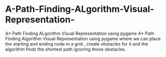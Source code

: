 # A-Path-Finding-ALgorithm-Visual-Representation-
A* Path Finding ALgorithm Visual Representation using pygame 
A* Path Finding Algorithm Visual Representation using pygame where we can place the starting and ending node in a grid , create obstacles for it and the algorithm finds the shortest path ignoring those obstacles.
